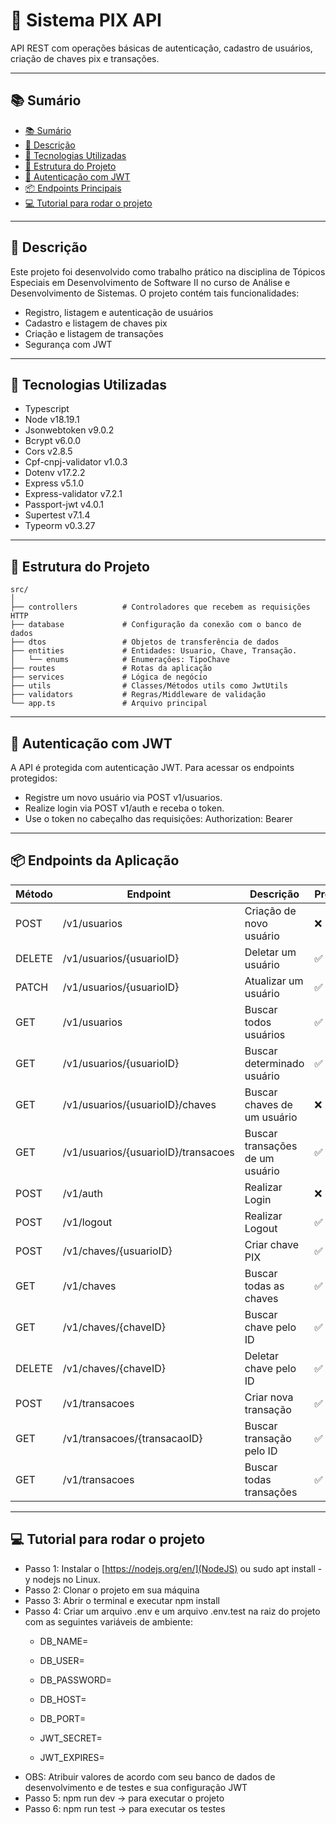 # 💸 Sistema PIX API

API REST com operações básicas de autenticação, cadastro de usuários, criação de chaves pix e transações.

---

## 📚 Sumário

- [📚 Sumário](#-sumário)
- [📌 Descrição](#-descrição)
- [🚀 Tecnologias Utilizadas](#-tecnologias-utilizadas)
- [📁 Estrutura do Projeto](#-estrutura-do-projeto)
- [🔐 Autenticação com JWT](#-autenticação-com-jwt)
- [📦 Endpoints Principais](#-endpoints-principais)
- [💻 Tutorial para rodar o projeto](#-tutorial-rodar-projeto) 
---

## 📌 Descrição

Este projeto foi desenvolvido como trabalho prático na disciplina de Tópicos Especiais em Desenvolvimento de Software II no curso de Análise e Desenvolvimento de Sistemas. O projeto contém tais funcionalidades:

- Registro, listagem e autenticação de usuários
- Cadastro e listagem de chaves pix
- Criação e listagem de transações
- Segurança com JWT

---

## 🚀 Tecnologias Utilizadas

- Typescript
- Node v18.19.1
- Jsonwebtoken v9.0.2
- Bcrypt v6.0.0
- Cors v2.8.5
- Cpf-cnpj-validator v1.0.3
- Dotenv v17.2.2
- Express v5.1.0
- Express-validator v7.2.1
- Passport-jwt v4.0.1
- Supertest v7.1.4
- Typeorm v0.3.27

---

## 📁 Estrutura do Projeto

```
src/
│
├── controllers          # Controladores que recebem as requisições HTTP
├── database             # Configuração da conexão com o banco de dados
├── dtos                 # Objetos de transferência de dados
├── entities             # Entidades: Usuario, Chave, Transação.
│   └── enums            # Enumerações: TipoChave
├── routes               # Rotas da aplicação
├── services             # Lógica de negócio
├── utils                # Classes/Métodos utils como JwtUtils
├── validators           # Regras/Middleware de validação
└── app.ts               # Arquivo principal
```

---

## 🔐 Autenticação com JWT

A API é protegida com autenticação JWT. Para acessar os endpoints protegidos:

- Registre um novo usuário via POST v1/usuarios.
- Realize login via POST v1/auth e receba o token.
- Use o token no cabeçalho das requisições: Authorization: Bearer <token>

---

## 📦 Endpoints da Aplicação
      
| Método |           Endpoint                    |          Descrição               |       Protegido          |
| ------ | ------------------------------------- | -------------------------------- | ------------------------ | 
| POST   | /v1/usuarios                          | Criação de novo usuário          | ❌ |
| DELETE | /v1/usuarios/{usuarioID}              | Deletar um usuário               | ✅ |
| PATCH  | /v1/usuarios/{usuarioID}              | Atualizar um usuário             | ✅ |
| GET    | /v1/usuarios                          | Buscar todos usuários            | ✅ |
| GET    | /v1/usuarios/{usuarioID}              | Buscar determinado usuário       | ✅ |
| GET    | /v1/usuarios/{usuarioID}/chaves       | Buscar chaves de um usuário      | ❌ |
| GET    | /v1/usuarios/{usuarioID}/transacoes   | Buscar transações de um usuário  | ✅ |
| POST   | /v1/auth                              | Realizar Login                   | ❌ |
| POST   | /v1/logout                            | Realizar Logout                  | ✅ |
| POST   | /v1/chaves/{usuarioID}                | Criar chave PIX                  | ✅ |
| GET    | /v1/chaves                            | Buscar todas as chaves           | ✅ |
| GET    | /v1/chaves/{chaveID}                  | Buscar chave pelo ID             | ✅ |
| DELETE | /v1/chaves/{chaveID}                  | Deletar chave pelo ID            | ✅ |
| POST   | /v1/transacoes                        | Criar nova transação             | ✅ |
| GET    | /v1/transacoes/{transacaoID}          | Buscar transação pelo ID         | ✅ |
| GET    | /v1/transacoes                        | Buscar todas transações          | ✅ |

---

## 💻 Tutorial para rodar o projeto
 
- Passo 1: Instalar o [https://nodejs.org/en/](NodeJS) ou sudo apt install -y nodejs no Linux.
- Passo 2: Clonar o projeto em sua máquina
- Passo 3: Abrir o terminal e executar npm install
- Passo 4: Criar um arquivo .env e um arquivo .env.test na raiz do projeto com as seguintes variáveis de ambiente: 
    - DB_NAME=
    - DB_USER=
    - DB_PASSWORD=
    - DB_HOST=
    - DB_PORT=
      
    - JWT_SECRET=
    - JWT_EXPIRES=
- OBS: Atribuir valores de acordo com seu banco de dados de desenvolvimento e de testes e sua configuração JWT
- Passo 5: npm run dev -> para executar o projeto
- Passo 6: npm run test -> para executar os testes
    
